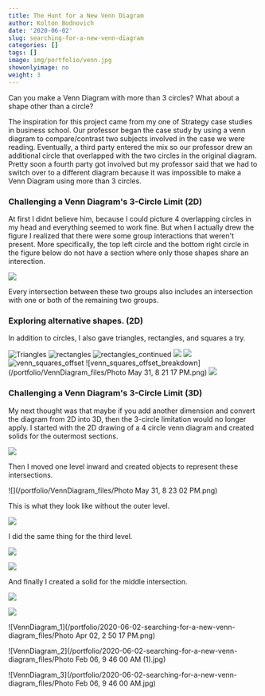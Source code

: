 ```yaml
---
title: The Hunt for a New Venn Diagram
author: Kolton Bodnovich
date: '2020-06-02'
slug: searching-for-a-new-venn-diagram
categories: []
tags: []
image: img/portfolio/venn.jpg
showonlyimage: no
weight: 3
---
```


Can you make a Venn Diagram with more than 3 circles? What about a shape other than a circle? 

<!--more-->

The inspiration for this project came from my one of Strategy case studies in business school. Our professor began the case study by using a venn diagram to compare/contrast two subjects involved in the case we were reading. Eventually, a third party entered the mix so our professor drew an additional circle that overlapped with the two circles in the original diagram. Pretty soon a fourth party got involved but my professor said that we had to switch over to a different diagram because it was impossible to make a Venn Diagram using more than 3 circles. 

### Challenging a Venn Diagram's 3-Circle Limit (2D)

At first I didnt believe him, because I could picture 4 overlapping circles in my head and everything seemed to work fine. But when I actually drew the figure I realized that there were some group interactions that weren't present. More specifically, the top left circle and the bottom right circle in the figure below do not have a section where only those shapes share an interection. 

![](/portfolio/VennDiagram_files/VennDiagram_3D_outline.png)

Every intersection between these two groups also includes an intersection with one or both of the remaining two groups. 

### Exploring alternative shapes. (2D)
In addition to circles, I also gave triangles, rectangles, and squares a try. 

![Triangles](/portfolio/VennDiagram_files/venn.jpg)
![rectangles ](/portfolio/VennDiagram_files/venn_bars_hollowedSquare.png)
![rectangles_continued](/portfolio/VennDiagram_files/venn_bars_closeuppng.png)
![](/portfolio/VennDiagram_files/venn_bars_center.png)
![](/portfolio/VennDiagram_files/venn_five_bars.png)
![venn_squares_offset](/portfolio/VennDiagram_files/venn_squares_assembly.jpg)
![venn_squares_offset_breakdown](/portfolio/VennDiagram_files/Photo May 31, 8 21 17 PM.png)
![](/portfolio/VennDiagram_files/venn_squares_V2.png)



### Challenging a Venn Diagram's 3-Circle Limit (3D)

My next thought was that maybe if you add another dimension and convert the diagram from 2D into 3D, then the 3-circle limitation would no longer apply. I started with the 2D drawing of a 4 circle venn diagram and created solids for the outermost sections. 

![](/portfolio/VennDiagram_files/VennDiagram_3D_outer_1.png)

Then I moved one level inward and created objects to represent these intersections.

![](/portfolio/VennDiagram_files/Photo May 31, 8 23 02 PM.png) 

This is what they look like without the outer level. 

![](/portfolio/VennDiagram_files/VennDiagram_3D_3rdLayer_4.png)

I did the same thing for the third level.

![](/portfolio/VennDiagram_files/VennDiagram_3D_noMiddle.png) 

![](/portfolio/VennDiagram_files/VennDiagram_3D_3rdLayer_1.png)

And finally I created a solid for the middle intersection.

![](/portfolio/VennDiagram_files/VennDiagram_3D_all.png)

![](/portfolio/VennDiagram_files/VennDiagram_3D_center_2.png)



> 

![VennDiagram_1](/portfolio/2020-06-02-searching-for-a-new-venn-diagram_files/Photo Apr 02, 2 50 17 PM.png)

![VennDiagram_2](/portfolio/2020-06-02-searching-for-a-new-venn-diagram_files/Photo Feb 06, 9 46 00 AM (1).jpg)

![VennDiagram_3](/portfolio/2020-06-02-searching-for-a-new-venn-diagram_files/Photo Feb 06, 9 46 00 AM.jpg)